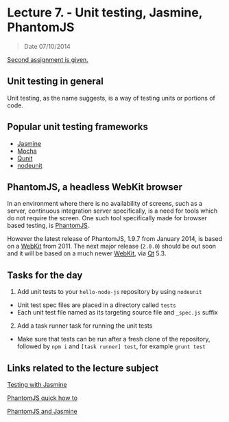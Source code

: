 # Lecture 7. - Unit testing, Jasmine, PhantomJS

> Date 07/10/2014

[Second assignment is given.](../assignments/2014-10-07.md)


## Unit testing in general

Unit testing, as the name suggests, is a way of testing units or portions of code.

## Popular unit testing frameworks

* [Jasmine](http://jasmine.github.io/ "Behavior-Driven JavaScript")
* [Mocha](http://visionmedia.github.io/mocha/ "Mocha is a feature-rich JavaScript test framework running on node.js and the browser, making asynchronous testing simple and fun")
* [Qunit](http://qunitjs.com/ "QUnit is a powerful, easy-to-use JavaScript unit testing framework")
* [nodeunit](https://github.com/caolan/nodeunit "Easy unit testing in node.js and the browser, based on the assert module")


## PhantomJS, a headless WebKit browser

In an environment where there is no availability of screens, such as a server,
continuous integration server specifically, is a need for tools which do not require the screen.
One such tool specifically made for browser based testing, is [PhantomJS][].

However the latest release of PhantomJS, 1.9.7 from January 2014, is based on a [WebKit][] from 2011.
The next major release (`2.0.0`) should be out soon and it will be based on a much newer [WebKit][], via [Qt][] 5.3.


## Tasks for the day

1. Add unit tests to your `hello-node-js` repository by using `nodeunit`
  - Unit test spec files are placed in a directory called `tests`
  - Each unit test file named as its targeting source file and `_spec.js` suffix
2. Add a task runner task for running the unit tests
  - Make sure that tests can be run after a fresh clone of the repository,
    followed by `npm i` and `[task runner] test`, for example `grunt test`

## Links related to the lecture subject

[Testing with Jasmine](http://blog.codeship.io/2013/07/30/testing-tuesday-16-javascript-testing-with-jasmine.html "javascript-testing-with-jasmine")

[PhantomJS quick how to](http://www.sitepoint.com/headless-webkit-and-phantomjs/ "An example how to use PhantomJS")

[PhantomJS and Jasmine](https://www.youtube.com/watch?v=p5w6oNFT4ks#t=1550 "Jasmine and PhantomJS how to")

[PhantomJS]: http://phantomjs.org/ "PhantomJS is a headless WebKit scriptable with a JavaScript API"
[WebKit]: http://www.webkit.org/ "WebKit is an open source web browser engine"
[Qt]: http://qt-project.org/ "Qt is a cross-platform application and UI framework for developers using C++ or QML, a CSS & JavaScript like language"


